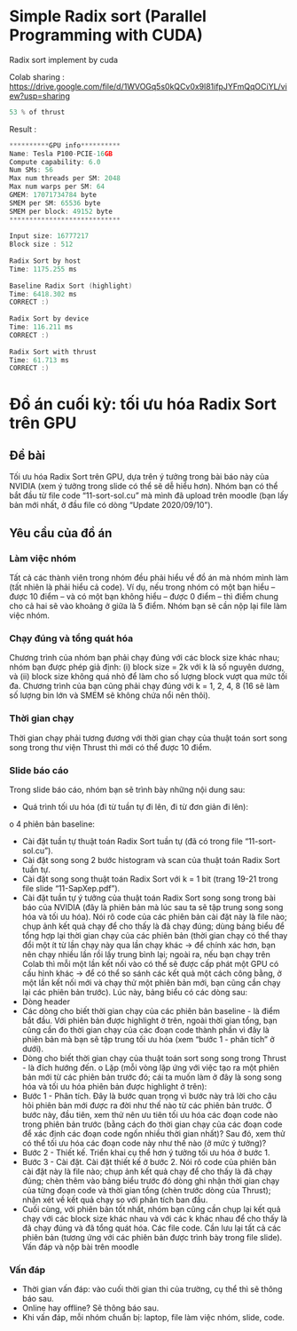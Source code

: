 # Simple Radix sort (Parallel Programming with CUDA)

Radix sort implement by cuda

Colab sharing : https://drive.google.com/file/d/1WVOGq5s0kQCv0x9l81ifpJYFmQqOCiYL/view?usp=sharing

```c
53 % of thrust
```

Result :

```c
**********GPU info**********
Name: Tesla P100-PCIE-16GB
Compute capability: 6.0
Num SMs: 56
Max num threads per SM: 2048
Max num warps per SM: 64
GMEM: 17071734784 byte
SMEM per SM: 65536 byte
SMEM per block: 49152 byte
****************************
 
Input size: 16777217
Block size : 512
 
Radix Sort by host
Time: 1175.255 ms
 
Baseline Radix Sort (highlight)
Time: 6418.302 ms
CORRECT :)
 
Radix Sort by device
Time: 116.211 ms
CORRECT :)
 
Radix Sort with thrust
Time: 61.713 ms
CORRECT :)
```

# Đồ án cuối kỳ: tối ưu hóa Radix Sort trên GPU

## Đề bài

Tối ưu hóa Radix Sort trên GPU, dựa trên ý tưởng trong bài báo này của NVIDIA (xem ý tưởng trong slide
có thể sẽ dễ hiểu hơn). Nhóm bạn có thể bắt đầu từ file code “11-sort-sol.cu” mà mình đã upload trên
moodle (bạn lấy bản mới nhất, ở đầu file có dòng “Update 2020/09/10”).

## Yêu cầu của đồ án

### Làm việc nhóm

Tất cả các thành viên trong nhóm đều phải hiểu về đồ án mà nhóm mình làm (tất nhiên
là phải hiểu cả code). Ví dụ, nếu trong nhóm có một bạn hiểu – được 10 điểm – và có một bạn không hiểu
– được 0 điểm – thì điểm chung cho cả hai sẽ vào khoảng ở giữa là 5 điểm. Nhóm bạn sẽ cần nộp lại file
làm việc nhóm.

### Chạy đúng và tổng quát hóa 

Chương trình của nhóm bạn phải chạy đúng với các block size khác nhau; nhóm bạn được phép giả định: (i) block size = 2k
với k là số nguyên dương, và (ii) block size không quá nhỏ
để làm cho số lượng block vượt qua mức tối đa.
Chương trình của bạn cũng phải chạy đúng với k = 1, 2,
4, 8 (16 sẽ làm số lượng bin lớn và SMEM sẽ không chứa nổi nên thôi).

### Thời gian chạy

Thời gian chạy phải tương đương với thời gian chạy của thuật toán sort song song trong
thư viện Thrust thì mới có thể được 10 điểm.

### Slide báo cáo

Trong slide báo cáo, nhóm bạn sẽ trình bày những nội dung sau:

* Quá trình tối ưu hóa (đi từ tuần tự đi lên, đi từ đơn giản đi lên):

o 4 phiên bản baseline:

* Cài đặt tuần tự thuật toán Radix Sort tuần tự (đã có trong file “11-sort-sol.cu”).
* Cài đặt song song 2 bước histogram và scan của thuật toán Radix Sort tuần tự.
* Cài đặt song song thuật toán Radix Sort với k = 1 bit (trang 19-21 trong file slide
“11-SapXep.pdf”).
* Cài đặt tuần tự ý tưởng của thuật toán Radix Sort song song trong bài báo của
NVIDIA (đây là phiên bản mà lúc sau ta sẽ tập trung song song hóa và tối ưu hóa).
Nói rõ code của các phiên bản cài đặt này là file nào; chụp ảnh kết quả chạy để cho thấy
là đã chạy đúng; dùng bảng biểu để tổng hợp lại thời gian chạy của các phiên bản (thời
gian chạy có thể thay đổi một ít từ lần chạy này qua lần chạy khác → để chính xác hơn,
bạn nên chạy nhiều lần rồi lấy trung bình lại; ngoài ra, nếu bạn chạy trên Colab thì mỗi
một lần kết nối vào có thể sẽ được cấp phát một GPU có cấu hình khác → để có thể so
sánh các kết quả một cách công bằng, ở một lần kết nối mới và chạy thử một phiên bản
mới, bạn cũng cần chạy lại các phiên bản trước). Lúc này, bảng biểu có các dòng sau:
* Dòng header
* Các dòng cho biết thời gian chạy của các phiên bản baseline - là điểm bắt đầu. Với
phiên bản được highlight ở trên, ngoài thời gian tổng, bạn cũng cần đo thời gian
chạy của các đoạn code thành phần vì đây là phiên bản mà bạn sẽ tập trung tối
ưu hóa (xem “bước 1 - phân tích” ở dưới).
* Dòng cho biết thời gian chạy của thuật toán sort song song trong Thrust - là đích
hướng đến.
o Lặp (mỗi vòng lặp ứng với việc tạo ra một phiên bản mới từ các phiên bản trước đó; cái
ta muốn làm ở đây là song song hóa và tối ưu hóa phiên bản được highlight ở trên):
* Bước 1 - Phân tích. Đây là bước quan trọng vì bước này trả lời cho câu hỏi phiên
bản mới được ra đời như thế nào từ các phiên bản trước. Ở bước này, đầu tiên,
xem thử nên ưu tiên tối ưu hóa các đoạn code nào trong phiên bản trước (bằng
cách đo thời gian chạy của các đoạn code để xác định các đoạn code ngốn nhiều
thời gian nhất)? Sau đó, xem thử có thể tối ưu hóa các đoạn code này như thế
nào (ở mức ý tưởng)?
* Bước 2 - Thiết kế. Triển khai cụ thể hơn ý tưởng tối ưu hóa ở bước 1.
* Bước 3 - Cài đặt. Cài đặt thiết kế ở bước 2. Nói rõ code của phiên bản cài đặt này
là file nào; chụp ảnh kết quả chạy để cho thấy là đã chạy đúng; chèn thêm vào
bảng biểu trước đó dòng ghi nhận thời gian chạy của từng đoạn code và thời gian
tổng (chèn trước dòng của Thrust); nhận xét về kết quả chạy so với phân tích ban
đầu.
* Cuối cùng, với phiên bản tốt nhất, nhóm bạn cũng cần chụp lại kết quả chạy với các block size khác
nhau và với các k khác nhau để cho thấy là đã chạy đúng và đã tổng quát hóa.
Các file code. Cần lưu lại tất cả các phiên bản (tương ứng với các phiên bản được trình bày trong file slide).
Vấn đáp và nộp bài trên moodle

### Vấn đáp

* Thời gian vấn đáp: vào cuối thời gian thi của trường, cụ thể thì sẽ thông báo sau.
* Online hay offline? Sẽ thông báo sau.
* Khi vấn đáp, mỗi nhóm chuẩn bị: laptop, file làm việc nhóm, slide, code.